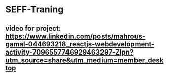 # SEFF-Traning
## video for project: https://www.linkedin.com/posts/mahrous-gamal-044693218_reactjs-webdevelopment-activity-7096557746929463297-Zlpn?utm_source=share&utm_medium=member_desktop

